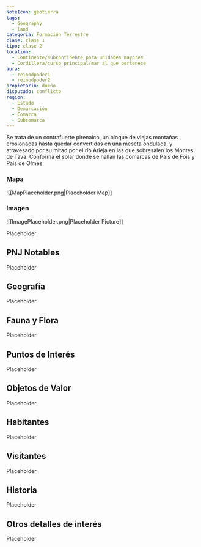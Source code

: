 ```yaml
---
NoteIcon: geotierra
tags:
  - Geography 
  - land 
categoria: Formación Terrestre
clase: clase 1
tipo: clase 2
location: 
  - Continente/subcontinente para unidades mayores
  - Cordillera/curso principal/mar al que pertenece 
aura:
  - reinodpoder1
  - reinodpoder2
propietario: dueño
disputado: conflicto
region:
  - Estado 
  - Demarcación
  - Comarca
  - Subcomarca
---
```





 <section class="wa-section main-content"><p>Se trata de un contrafuerte pirenaico, un bloque de viejas montañas erosionadas hasta quedar convertidas en una meseta ondulada, y atravesado por su mitad por el río <span class="article-link article-explorer-link entity-link wa-link" data-article-privacy="public" data-article-id="cbdd5b43-1a4e-4b3b-bcad-67ecb60f704d" data-template-type="location" data-article="cbdd5b43-1a4e-4b3b-bcad-67ecb60f704d">Arièja</span> en las que sobresalen los <span class="article-link article-explorer-link entity-link wa-link" data-article-privacy="public" data-article-id="805ba72b-854c-4855-aee7-c32680c3baef" data-template-type="location" data-article="805ba72b-854c-4855-aee7-c32680c3baef">Montes de Tava</span>. Conforma el solar donde se hallan las comarcas de <span class="article-link article-explorer-link entity-link wa-link" data-article-privacy="public" data-article-id="3688462d-7467-420b-8417-44318554121b" data-template-type="location" data-article="3688462d-7467-420b-8417-44318554121b">País de Fois</span> y <span class="article-link article-explorer-link entity-link wa-link" data-article-privacy="public" data-article-id="b3ad438c-2222-4246-bfa2-58f6f80ab5ab" data-template-type="location" data-article="b3ad438c-2222-4246-bfa2-58f6f80ab5ab">Pais de Olmes</span>.</p></section>   

### Mapa
![[MapPlaceholder.png|Placeholder Map]]

### Imagen
![[ImagePlaceholder.png|Placeholder Picture]]

Placeholder

## PNJ Notables
Placeholder

## Geografía
Placeholder

## Fauna y Flora
Placeholder

## Puntos de Interés
Placeholder

## Objetos de Valor
Placeholder

## Habitantes
Placeholder

## Visitantes
Placeholder

## Historia
Placeholder

## Otros detalles de interés
Placeholder

